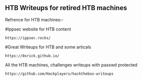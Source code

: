 <h2>
HTB
Writeups for retired HTB machines
</h2>
Refrence for HTB machines:-

#Ippsec website for HTB content

`https://ippsec.rocks/`

#Great Writeups for HTB and some articals

`https://0xrick.github.io/`

All the HTB machines, challenges writeups with passwd protected

`https://github.com/Hackplayers/hackthebox-writeups`

